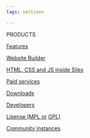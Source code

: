 ```yaml
---
tags: sections

---
```

PRODUCTS

[Features](/features/ "Features")

[Website Builder](/create/ "Silex Website Builder")

[HTML, CSS and JS inside Silex](https://github.com/silexlabs/Silex/wiki/Silex-and-Javascript "Silex and javascript")

[Paid services](/pro/ "Silex professionals offer paid service for the open source project")

[Downloads](https://github.com/silexlabs/silex-desktop/releases/latest/ "Download Silex Desktop")

[Developers](https://github.com/silexlabs/Silex/wiki/Silex-Developer-Guide "Silex for developers")

[Lisense (MPL or](https://github.com/silexlabs/Silex/blob/develop/LICENSE_MPL "Silex has dual license") [GPL](https://github.com/silexlabs/Silex/blob/develop/LICENSE "GPL Silex License")[)](https://github.com/silexlabs/Silex/blob/develop/LICENSE_MPL "Silex has dual license")

[Community instances](/instances/ "Self hosted public Silex instances")